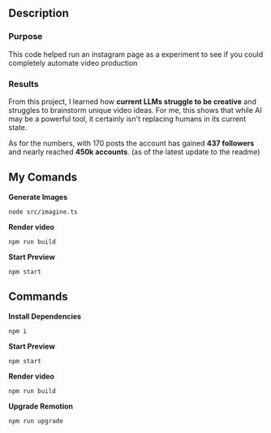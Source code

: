 ## Description

### Purpose
This code helped run an instagram page as a experiment to see if you could completely automate video production

### Results
From this project, I learned how **current LLMs struggle to be creative** and struggles to brainstorm unique video ideas. For me, this shows that while AI may be a powerful tool, it certainly isn't replacing humans in its current state.

As for the numbers, with 170 posts the account has gained **437 followers** and nearly reached **450k accounts**. (as of the latest update to the readme)

## My Comands

**Generate Images**
```console
node src/imagine.ts
```

**Render video**

```console
npm run build
```

**Start Preview**

```console
npm start
```

## Commands

**Install Dependencies**

```console
npm i
```

**Start Preview**

```console
npm start
```

**Render video**

```console
npm run build
```

**Upgrade Remotion**

```console
npm run upgrade
```

